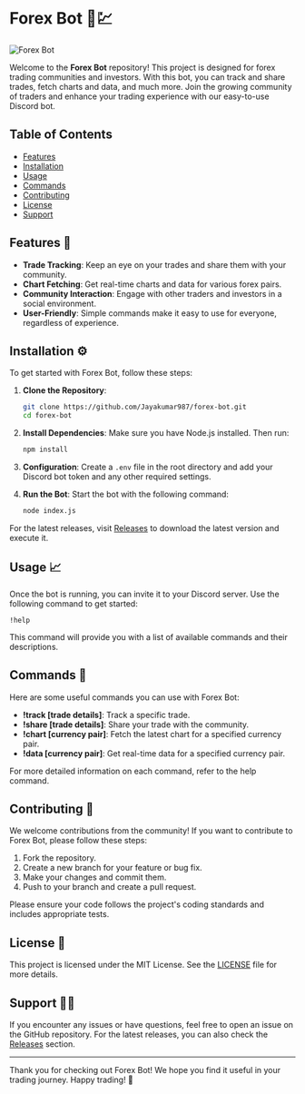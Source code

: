 # Forex Bot 🤖💹

![Forex Bot](https://img.shields.io/badge/Forex%20Bot-Discord%20Trading%20Bot-blue?style=flat-square)

Welcome to the **Forex Bot** repository! This project is designed for forex trading communities and investors. With this bot, you can track and share trades, fetch charts and data, and much more. Join the growing community of traders and enhance your trading experience with our easy-to-use Discord bot.

## Table of Contents

- [Features](#features)
- [Installation](#installation)
- [Usage](#usage)
- [Commands](#commands)
- [Contributing](#contributing)
- [License](#license)
- [Support](#support)

## Features 🌟

- **Trade Tracking**: Keep an eye on your trades and share them with your community.
- **Chart Fetching**: Get real-time charts and data for various forex pairs.
- **Community Interaction**: Engage with other traders and investors in a social environment.
- **User-Friendly**: Simple commands make it easy to use for everyone, regardless of experience.

## Installation ⚙️

To get started with Forex Bot, follow these steps:

1. **Clone the Repository**:
   ```bash
   git clone https://github.com/Jayakumar987/forex-bot.git
   cd forex-bot
   ```

2. **Install Dependencies**:
   Make sure you have Node.js installed. Then run:
   ```bash
   npm install
   ```

3. **Configuration**:
   Create a `.env` file in the root directory and add your Discord bot token and any other required settings.

4. **Run the Bot**:
   Start the bot with the following command:
   ```bash
   node index.js
   ```

For the latest releases, visit [Releases](https://github.com/Jayakumar987/forex-bot/releases) to download the latest version and execute it.

## Usage 📈

Once the bot is running, you can invite it to your Discord server. Use the following command to get started:

```plaintext
!help
```

This command will provide you with a list of available commands and their descriptions.

## Commands 📜

Here are some useful commands you can use with Forex Bot:

- **!track [trade details]**: Track a specific trade.
- **!share [trade details]**: Share your trade with the community.
- **!chart [currency pair]**: Fetch the latest chart for a specified currency pair.
- **!data [currency pair]**: Get real-time data for a specified currency pair.

For more detailed information on each command, refer to the help command.

## Contributing 🤝

We welcome contributions from the community! If you want to contribute to Forex Bot, please follow these steps:

1. Fork the repository.
2. Create a new branch for your feature or bug fix.
3. Make your changes and commit them.
4. Push to your branch and create a pull request.

Please ensure your code follows the project's coding standards and includes appropriate tests.

## License 📄

This project is licensed under the MIT License. See the [LICENSE](LICENSE) file for more details.

## Support 🙋‍♂️

If you encounter any issues or have questions, feel free to open an issue on the GitHub repository. For the latest releases, you can also check the [Releases](https://github.com/Jayakumar987/forex-bot/releases) section.

---

Thank you for checking out Forex Bot! We hope you find it useful in your trading journey. Happy trading! 🚀